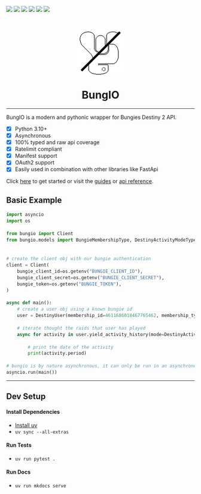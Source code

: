 [![](https://img.shields.io/pypi/v/bungio?label=Version&logo=pypi)](https://pypi.org/project/bungio/)
[![](https://img.shields.io/pypi/dm/bungio?label=Downloads&logo=pypi)](https://pypi.org/project/bungio/)
[![](https://img.shields.io/readthedocs/bungio?label=Docs&logo=readthedocs)](https://bungio.readthedocs.io/en/latest/)
![](https://img.shields.io/badge/Python-3.10+-1081c1?logo=python)
[![](https://img.shields.io/github/workflow/status/Kigstn/BungIO/Black%20Formatting/master?label=Ruff%20Formatting&logo=github)](https://github.com/Kigstn/BungIO/actions/workflows/ruff_formating.yml)
[![](https://img.shields.io/github/workflow/status/Kigstn/BungIO/Flake8%20Styling/master?label=Ruff%20Linting&logo=github)](https://github.com/Kigstn/BungIO/actions/workflows/ruff_linting.yml)


<h1 align="center">
    <p>
        <img src="https://raw.githubusercontent.com/Kigstn/BungIO/master/docs/src/images/favicon.png" alt="BungIO Logo">
    </p>
    BungIO
</h1>

---

BungIO is a modern and pythonic wrapper for Bungies Destiny 2 API.

- [X] Python 3.10+
- [X] Asynchronous
- [X] 100% typed and raw api coverage
- [X] Ratelimit compliant
- [X] Manifest support
- [X] OAuth2 support
- [X] Easily used in combination with other libraries like FastApi

Click [here](https://bungio.readthedocs.io/en/latest/installation) to get started or visit
the [guides](https://bungio.readthedocs.io/en/latest/Guides/basic)
or [api reference](https://bungio.readthedocs.io/en/latest/API%20Reference/client/).


## Basic Example

```py
import asyncio
import os

from bungio import Client
from bungio.models import BungieMembershipType, DestinyActivityModeType, DestinyUser


# create the client obj with our bungie authentication
client = Client(
    bungie_client_id=os.getenv("BUNGIE_CLIENT_ID"),
    bungie_client_secret=os.getenv("BUNGIE_CLIENT_SECRET"),
    bungie_token=os.getenv("BUNGIE_TOKEN"),
)

async def main():
    # create a user obj using a known bungie id
    user = DestinyUser(membership_id=4611686018467765462, membership_type=BungieMembershipType.TIGER_STEAM)

    # iterate thought the raids that user has played
    async for activity in user.yield_activity_history(mode=DestinyActivityModeType.RAID):

        # print the date of the activity
        print(activity.period)

# bungio is by nature asynchronous, it can only be run in an asynchronous context
asyncio.run(main())
```
---

## Dev Setup

#### Install Dependencies
- [Install uv](https://docs.astral.sh/uv/getting-started/installation/)
- `uv sync --all-extras`

#### Run Tests
- `uv run pytest .`

#### Run Docs
- `uv run mkdocs serve`
